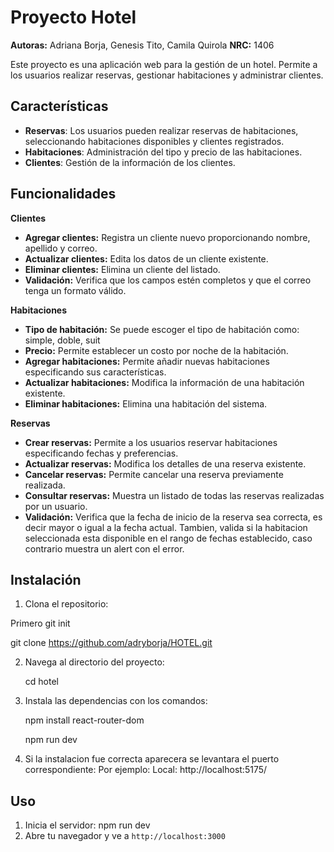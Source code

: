 # Proyecto Hotel

**Autoras:** Adriana Borja, Genesis Tito, Camila Quirola
**NRC:** 1406

Este proyecto es una aplicación web para la gestión de un hotel. Permite a los usuarios realizar reservas, gestionar habitaciones y administrar clientes.

## Características

- **Reservas**: Los usuarios pueden realizar reservas de habitaciones, seleccionando habitaciones disponibles y clientes registrados.
- **Habitaciones**: Administración del tipo y precio de las habitaciones.
- **Clientes**: Gestión de la información de los clientes.

## Funcionalidades


**Clientes**
- **Agregar clientes:** Registra un cliente nuevo proporcionando nombre, apellido y correo.
- **Actualizar clientes:** Edita los datos de un cliente existente.
- **Eliminar clientes:** Elimina un cliente del listado.
- **Validación:** Verifica que los campos estén completos y que el correo tenga un formato válido.

**Habitaciones**
- **Tipo de habitación:** Se puede escoger el tipo de habitación como: simple, doble, suit
- **Precio:** Permite establecer un costo por noche de la habitación.
- **Agregar habitaciones:** Permite añadir nuevas habitaciones especificando sus características.
- **Actualizar habitaciones:** Modifica la información de una habitación existente.
- **Eliminar habitaciones:** Elimina una habitación del sistema.

**Reservas**
- **Crear reservas:** Permite a los usuarios reservar habitaciones especificando fechas y preferencias.
- **Actualizar reservas:** Modifica los detalles de una reserva existente.
- **Cancelar reservas:** Permite cancelar una reserva previamente realizada.
- **Consultar reservas:** Muestra un listado de todas las reservas realizadas por un usuario.
- **Validación:** Verifica que la fecha de inicio de la reserva sea correcta, es decir mayor o igual a la fecha actual.
Tambien, valida si la habitacion seleccionada esta disponible en el rango de fechas establecido, caso contrario muestra un alert 
con el error.

## Instalación

1. Clona el repositorio:

  Primero git init

  git clone https://github.com/adryborja/HOTEL.git 

2. Navega al directorio del proyecto:

   cd hotel

3. Instala las dependencias con los comandos:

   npm install react-router-dom
   
   npm run dev

4. Si la instalacion fue correcta aparecera se levantara el puerto correspondiente:
  Por ejemplo: Local:   http://localhost:5175/



## Uso

1. Inicia el servidor:
  npm run dev
2. Abre tu navegador y ve a `http://localhost:3000`

